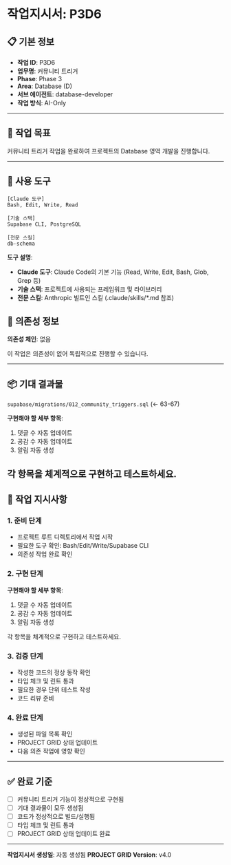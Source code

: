 # 작업지시서: P3D6

## 📋 기본 정보

- **작업 ID**: P3D6
- **업무명**: 커뮤니티 트리거
- **Phase**: Phase 3
- **Area**: Database (D)
- **서브 에이전트**: database-developer
- **작업 방식**: AI-Only

---

## 🎯 작업 목표

커뮤니티 트리거 작업을 완료하여 프로젝트의 Database 영역 개발을 진행합니다.

---

## 🔧 사용 도구

```
[Claude 도구]
Bash, Edit, Write, Read

[기술 스택]
Supabase CLI, PostgreSQL

[전문 스킬]
db-schema
```

**도구 설명**:
- **Claude 도구**: Claude Code의 기본 기능 (Read, Write, Edit, Bash, Glob, Grep 등)
- **기술 스택**: 프로젝트에 사용되는 프레임워크 및 라이브러리
- **전문 스킬**: Anthropic 빌트인 스킬 (.claude/skills/*.md 참조)

## 🔗 의존성 정보

**의존성 체인**: 없음

이 작업은 의존성이 없어 독립적으로 진행할 수 있습니다.

---

## 📦 기대 결과물

`supabase/migrations/012_community_triggers.sql` (← 63-67)


**구현해야 할 세부 항목**:

1. 댓글 수 자동 업데이트
2. 공감 수 자동 업데이트
3. 알림 자동 생성

각 항목을 체계적으로 구현하고 테스트하세요.
---

## 📝 작업 지시사항

### 1. 준비 단계

- 프로젝트 루트 디렉토리에서 작업 시작
- 필요한 도구 확인: Bash/Edit/Write/Supabase CLI
- 의존성 작업 완료 확인

### 2. 구현 단계


**구현해야 할 세부 항목**:

1. 댓글 수 자동 업데이트
2. 공감 수 자동 업데이트
3. 알림 자동 생성

각 항목을 체계적으로 구현하고 테스트하세요.

### 3. 검증 단계

- 작성한 코드의 정상 동작 확인
- 타입 체크 및 린트 통과
- 필요한 경우 단위 테스트 작성
- 코드 리뷰 준비

### 4. 완료 단계

- 생성된 파일 목록 확인
- PROJECT GRID 상태 업데이트
- 다음 의존 작업에 영향 확인

---

## ✅ 완료 기준

- [ ] 커뮤니티 트리거 기능이 정상적으로 구현됨
- [ ] 기대 결과물이 모두 생성됨
- [ ] 코드가 정상적으로 빌드/실행됨
- [ ] 타입 체크 및 린트 통과
- [ ] PROJECT GRID 상태 업데이트 완료

---

**작업지시서 생성일**: 자동 생성됨
**PROJECT GRID Version**: v4.0
